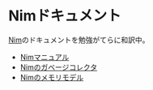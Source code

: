# Nimドキュメント
[Nim](https://github.com/nim-lang/Nim)のドキュメントを勉強がてらに和訳中。

- [Nimマニュアル](https://github.com/tauplus/nim_doc_ja/blob/master/manual_ja.md)
- [Nimのガベージコレクタ](https://github.com/tauplus/nim_doc_ja/blob/master/gc_ja.md)
- [Nimのメモリモデル](https://github.com/tauplus/nim_doc_ja/blob/master/nim-meory_ja.md)
